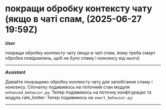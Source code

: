 <!-- Generated by SpecStory -->

# покращи обробку контексту чату (якщо в чаті спам,  (2025-06-27 19:59Z)

_**User**_

покращи обробку контексту чату (якщо в чаті спам, йому треба смарт обробка повідомлень, щоб не було спаму і нонсенсу від нього)

---

_**Assistant**_

Давайте покращимо обробку контексту чату для запобігання спаму і нонсенсу. Спочатку подивимось на поточний стан модуля `enhanced_behavior.py`: Тепер подивимось на поточну конфігурацію та модуль rate_limiter: Тепер подивимось на `smart_behavior.py`: 

---

